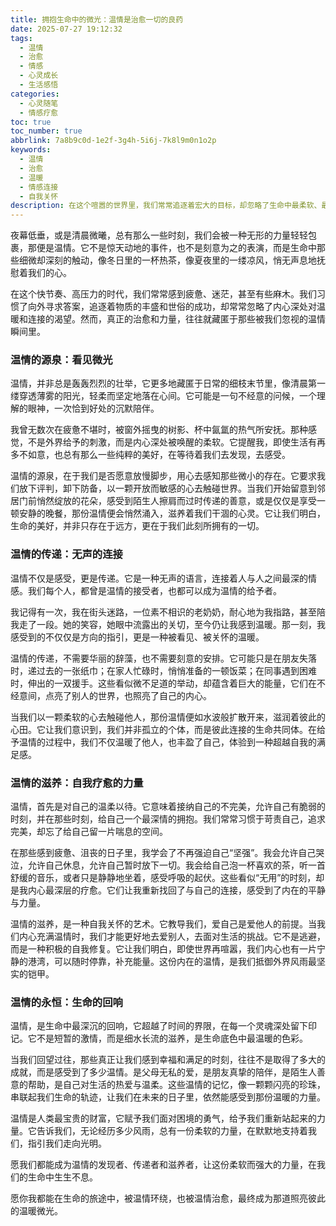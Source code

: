 ```yaml
---
title: 拥抱生命中的微光：温情是治愈一切的良药
date: 2025-07-27 19:12:32
tags:
  - 温情
  - 治愈
  - 情感
  - 心灵成长
  - 生活感悟
categories:
  - 心灵随笔
  - 情感疗愈
toc: true
toc_number: true
abbrlink: 7a8b9c0d-1e2f-3g4h-5i6j-7k8l9m0n1o2p
keywords:
  - 温情
  - 治愈
  - 温暖
  - 情感连接
  - 自我关怀
description: 在这个喧嚣的世界里，我们常常追逐着宏大的目标，却忽略了生命中最柔软、最能触动人心的力量——温情。它不是轰轰烈烈的壮举，而是日常点滴中那些不经意的善意、理解与陪伴。本文将带你一同感受温情的源泉、传递与滋养，探寻它如何成为我们内心最深处的慰藉与力量，指引我们走向更平静、更丰盛的人生。
---
```


夜幕低垂，或是清晨微曦，总有那么一些时刻，我们会被一种无形的力量轻轻包裹，那便是温情。它不是惊天动地的事件，也不是刻意为之的表演，而是生命中那些细微却深刻的触动，像冬日里的一杯热茶，像夏夜里的一缕凉风，悄无声息地抚慰着我们的心。

在这个快节奏、高压力的时代，我们常常感到疲惫、迷茫，甚至有些麻木。我们习惯了向外寻求答案，追逐着物质的丰盛和世俗的成功，却常常忽略了内心深处对温暖和连接的渴望。然而，真正的治愈和力量，往往就藏匿于那些被我们忽视的温情瞬间里。

### 温情的源泉：看见微光

温情，并非总是轰轰烈烈的壮举，它更多地藏匿于日常的细枝末节里，像清晨第一缕穿透薄雾的阳光，轻柔而坚定地落在心间。它可能是一句不经意的问候，一个理解的眼神，一次恰到好处的沉默陪伴。

我曾无数次在疲惫不堪时，被窗外摇曳的树影、杯中氤氲的热气所安抚。那种感觉，不是外界给予的刺激，而是内心深处被唤醒的柔软。它提醒我，即使生活有再多不如意，也总有那么一些纯粹的美好，在等待着我们去发现，去感受。

温情的源泉，在于我们是否愿意放慢脚步，用心去感知那些微小的存在。它要求我们放下评判，卸下防备，以一颗开放而敏感的心去触碰世界。当我们开始留意到邻居门前悄然绽放的花朵，感受到陌生人擦肩而过时传递的善意，或是仅仅是享受一顿安静的晚餐，那份温情便会悄然涌入，滋养着我们干涸的心灵。它让我们明白，生命的美好，并非只存在于远方，更在于我们此刻所拥有的一切。

### 温情的传递：无声的连接

温情不仅是感受，更是传递。它是一种无声的语言，连接着人与人之间最深的情感。我们每个人，都曾是温情的接受者，也都可以成为温情的给予者。

我记得有一次，我在街头迷路，一位素不相识的老奶奶，耐心地为我指路，甚至陪我走了一段。她的笑容，她眼中流露出的关切，至今仍让我感到温暖。那一刻，我感受到的不仅仅是方向的指引，更是一种被看见、被关怀的温暖。

温情的传递，不需要华丽的辞藻，也不需要刻意的安排。它可能只是在朋友失落时，递过去的一张纸巾；在家人忙碌时，悄悄准备的一顿饭菜；在同事遇到困难时，伸出的一双援手。这些看似微不足道的举动，却蕴含着巨大的能量，它们在不经意间，点亮了别人的世界，也照亮了自己的内心。

当我们以一颗柔软的心去触碰他人，那份温情便如水波般扩散开来，滋润着彼此的心田。它让我们意识到，我们并非孤立的个体，而是彼此连接的生命共同体。在给予温情的过程中，我们不仅温暖了他人，也丰盈了自己，体验到一种超越自我的满足感。

### 温情的滋养：自我疗愈的力量

温情，首先是对自己的温柔以待。它意味着接纳自己的不完美，允许自己有脆弱的时刻，并在那些时刻，给自己一个最深情的拥抱。我们常常习惯于苛责自己，追求完美，却忘了给自己留一片喘息的空间。

在那些感到疲惫、沮丧的日子里，我学会了不再强迫自己“坚强”。我会允许自己哭泣，允许自己休息，允许自己暂时放下一切。我会给自己泡一杯喜欢的茶，听一首舒缓的音乐，或者只是静静地坐着，感受呼吸的起伏。这些看似“无用”的时刻，却是我内心最深层的疗愈。它们让我重新找回了与自己的连接，感受到了内在的平静与力量。

温情的滋养，是一种自我关怀的艺术。它教导我们，爱自己是爱他人的前提。当我们内心充满温情时，我们才能更好地去爱别人，去面对生活的挑战。它不是逃避，而是一种积极的自我修复。它让我们明白，即使世界再喧嚣，我们内心也有一片宁静的港湾，可以随时停靠，补充能量。这份内在的温情，是我们抵御外界风雨最坚实的铠甲。

### 温情的永恒：生命的回响

温情，是生命中最深沉的回响，它超越了时间的界限，在每一个灵魂深处留下印记。它不是短暂的激情，而是细水长流的滋养，是生命底色中最温暖的色彩。

当我们回望过往，那些真正让我们感到幸福和满足的时刻，往往不是取得了多大的成就，而是感受到了多少温情。是父母无私的爱，是朋友真挚的陪伴，是陌生人善意的帮助，是自己对生活的热爱与温柔。这些温情的记忆，像一颗颗闪亮的珍珠，串联起我们生命的轨迹，让我们在未来的日子里，依然能感受到那份温暖的力量。

温情是人类最宝贵的财富，它赋予我们面对困境的勇气，给予我们重新站起来的力量。它告诉我们，无论经历多少风雨，总有一份柔软的力量，在默默地支持着我们，指引我们走向光明。

愿我们都能成为温情的发现者、传递者和滋养者，让这份柔软而强大的力量，在我们的生命中生生不息。

愿你我都能在生命的旅途中，被温情环绕，也被温情治愈，最终成为那道照亮彼此的温暖微光。